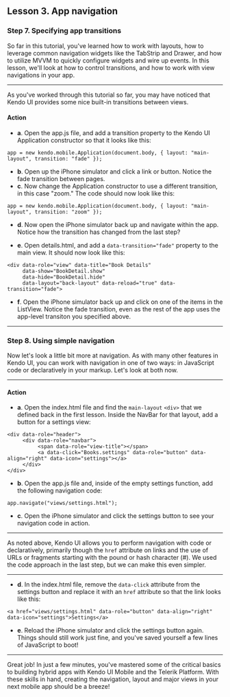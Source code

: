 ## Lesson 3. App navigation

### Step 7. Specifying app transitions

So far in this tutorial, you've learned how to work with layouts, how to leverage common navigation widgets like the TabStrip and Drawer, and how to utilize MVVM to quickly configure widgets and wire up events. In this lesson, we'll look at how to control transitions, and how to work with view navigations in your app.

<hr data-action="start" />

As you've worked through this tutorial so far, you may have noticed that Kendo UI provides some nice built-in transitions between views.

#### Action

* **a**. Open the app.js file, and add a transition property to the Kendo UI Application constructor so that it looks like this:
```
app = new kendo.mobile.Application(document.body, { layout: "main-layout", transition: "fade" });
```

* **b**. Open up the iPhone simulator and click a link or button. Notice the fade transition between pages.
* **c**. Now change the Application constructor to use a different transition, in this case "zoom." The code should now look like this:
```
app = new kendo.mobile.Application(document.body, { layout: "main-layout", transition: "zoom" });
```

* **d**. Now open the iPhone simulator back up and navigate within the app. Notice how the transition has changed from the last step?

* **e**. Open details.html, and add a `data-transition="fade"` property to the main view. It should now look like this:
```
<div data-role="view" data-title="Book Details" 
     data-show="BookDetail.show"
     data-hide="BookDetail.hide"
     data-layout="back-layout" data-reload="true" data-transition="fade">
```

* **f**. Open the iPhone simulator back up and click on one of the items in the ListView. Notice the fade transition, even as the rest of the app uses the app-level transiton you specified above.

<hr data-action="end" />

### Step 8. Using simple navigation

Now let's look a little bit more at navigation. As with many other features in Kendo UI, you can work with navigation in one of two ways: in JavaScript code or declaratively in your markup. Let's look at both now.

<hr data-action="start" />

#### Action

* **a**. Open the index.html file and find the `main-layout` `<div>` that we defined back in the first lesson. Inside the NavBar for that layout, add a button for a settings view:
```
<div data-role="header">
     <div data-role="navbar">
          <span data-role="view-title"></span>
          <a data-click="Books.settings" data-role="button" data-align="right" data-icon="settings"></a>
     </div>
</div>
```

* **b**. Open the app.js file and, inside of the empty settings function, add the following navigation code:
```
app.navigate("views/settings.html");
```

* **c**. Open the iPhone simulator and click the settings button to see your navigation code in action. 

<hr data-action="end" />

As noted above, Kendo UI allows you to perform navigation with code or declaratively, primarily though the `href` attribute on links and the use of URLs or fragments starting with the pound or hash character (#). We used the code approach in the last step, but we can make this even simpler.

<hr data-action="start" />

* **d**. In the index.html file, remove the `data-click` attribute from the settings button and replace it with an `href` attribute so that the link looks like this:
```
<a href="views/settings.html" data-role="button" data-align="right" data-icon="settings">Settings</a>
```
* **e**. Reload the iPhone simulator and click the settings button again. Things should still work just fine, and you've saved yourself a few lines of JavaScript to boot!

<hr data-action="end" />

Great job! In just a few minutes, you've mastered some of the critical basics to building hybrid apps with Kendo UI Mobile and the Telerik Platform. With these skills in hand, creating the navigation, layout and major views in your next mobile app should be a breeze!
